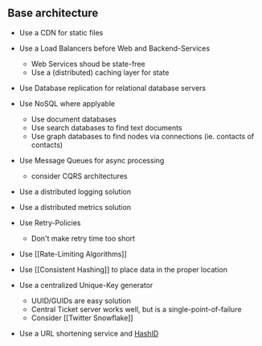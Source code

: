 ## Base architecture

- Use a CDN for static files

- Use a Load Balancers before Web and Backend-Services
	- Web Services shoud be state-free
	- Use a (distributed) caching layer for state

- Use Database replication for relational database servers

- Use NoSQL where applyable
	- Use document databases
	- Use search databases to find text documents
	- Use graph databases to find nodes via connections (ie. contacts of contacts)

- Use Message Queues for async processing
	- consider CQRS architectures

- Use a distributed logging solution

- Use a distributed metrics solution

- Use Retry-Policies
	- Don't make retry time too short

- Use [[Rate-Limiting Algorithms]]

- Use [[Consistent Hashing]] to place data in the proper location

- Use a centralized Unique-Key generator
	- UUID/GUIDs are easy solution
	- Central Ticket server works well, but is a single-point-of-failure
	- Consider [[Twitter Snowflake]]

- Use a URL shortening service and [HashID](https://hashids.org/net/)
